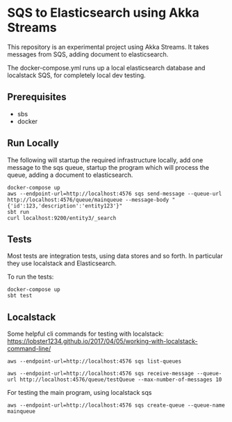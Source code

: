 # SQS to Elasticsearch using Akka Streams

This repository is an experimental project using Akka Streams. It takes messages from SQS, adding document to elasticsearch.

The docker-compose.yml runs up a local elasticsearch database and localstack SQS, for completely local dev testing.

## Prerequisites
* sbs
* docker

## Run Locally
The following will startup the required infrastructure locally, add one message to the sqs queue, startup the program which will process the queue, adding a document to elasticsearch.
```
docker-compose up
aws --endpoint-url=http://localhost:4576 sqs send-message --queue-url http://localhost:4576/queue/mainqueue --message-body "{'id':123,'description':'entity123'}"
sbt run
curl localhost:9200/entity3/_search

```

## Tests
Most tests are integration tests, using data stores and so forth. In particular they use localstack and Elasticsearch.

To run the tests:
```
docker-compose up
sbt test
```


## Localstack

Some helpful cli commands for testing with localstack:
https://lobster1234.github.io/2017/04/05/working-with-localstack-command-line/

```
aws --endpoint-url=http://localhost:4576 sqs list-queues

aws --endpoint-url=http://localhost:4576 sqs receive-message --queue-url http://localhost:4576/queue/testQueue --max-number-of-messages 10
```

For testing the main program, using localstack sqs
```
aws --endpoint-url=http://localhost:4576 sqs create-queue --queue-name mainqueue

```
